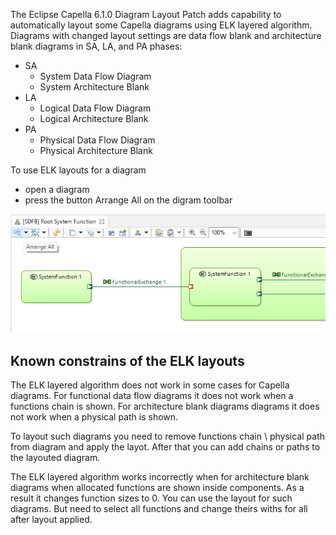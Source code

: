 
The Eclipse Capella 6.1.0 Diagram Layout Patch adds capability to automatically layout some Capella diagrams using ELK layered algorithm. Diagrams with changed layout settings are data flow blank and architecture blank diagrams in SA, LA, and PA phases:

- SA
	- System Data Flow Diagram
	- System Architecture Blank
- LA
	- Logical Data Flow Diagram
	- Logical Architecture Blank
- PA
	- Physical Data Flow Diagram
	- Physical Architecture Blank


To use ELK layouts for a diagram 
- open a diagram
- press the button Arrange All on the digram toolbar

![](images/UserGuide/ArrangeAllButton.png)
## Known constrains of the ELK layouts

The ELK layered algorithm does not work in some cases for Capella diagrams. For functional data flow diagrams it does not work when a functions chain is shown. For architecture blank diagrams diagrams it does not work when a physical path is shown.

To layout such diagrams you need to remove functions chain \\ physical path from diagram and apply the layot. After that you can add chains or paths to the layouted diagram.

The ELK layered algorithm works incorrectly when for architecture blank diagrams when allocated functions are shown inside components. As a result it changes function sizes to 0. You can use the layout for such diagrams. But need to select all functions and change theirs withs for all after layout applied.

